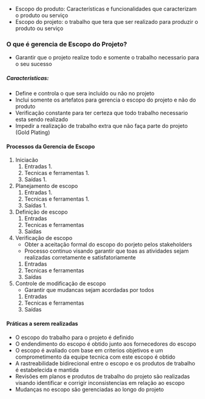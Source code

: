 * Escopo do produto: Características e funcionalidades que caracterizam o produto ou serviço
* Escopo do projeto: o trabalho que tera que ser realizado para produzir o produto ou serviço 

### O que é gerencia de Escopo do Projeto?
* Garantir que o projeto realize todo e somente o trabalho necessario para o seu sucesso
##### Caracteristicas:
* Define e controla o que sera incluído ou não no projeto
* Inclui somente os artefatos para gerencia o escopo do projeto e não do produto
* Verificação constante para ter certeza que todo trabalho necessario esta sendo realizado 
* Impedir a realização de trabalho extra que não faça parte do projeto (Gold Plating)

#### Processos da Gerencia de Escopo
1. Iniciacão
	1. Entradas
		1. 
	2. Tecnicas e ferramentas
		1. 
	3. Saídas
		1. 
2. Planejamento de escopo 
	1. Entradas
		1. 
	2. Tecnicas e ferramentas 
		1. 
	3. Saídas
		1. 
3. Definição de escopo
	1. Entradas 
	2. Tecnicas e ferramentas 
	3. Saídas 
4. Verificação de escopo 
	* Obter a aceitação formal do escopo do porjeto pelos stakeholders
	* Processo continuo visando garantir que toas as atividades sejam realizadas corretamente e satisfatoriamente
	1. Entradas 
	2. Tecnicas e ferramentas 
	3. Saídas 
6. Controle de modificação de escopo
	* Garantir que mudancas sejam acordadas por todos
	1. Entradas 
	2. Tecnicas e ferramentas 
	3. Saídas

#### Práticas a serem realizadas
* O escopo do trabalho para o projeto é definido
* O endendimento do escopo é obtido junto aos fornecedores do escopo 
* O escopo é avaliado com base em criterios objetivos e um comprometimento da equipe tecnica com este escopo é obtido 
* A rastreabilidade bidirecional entre o escopo e os produtos de trabalho é estabelecida e mantida
* Revisões em planos e produtos de trabalho do projeto são realizadas visando identificar e corrigir inconsistencias em relação ao escopo 
* Mudanças no escopo são gerenciadas ao longo do projeto 